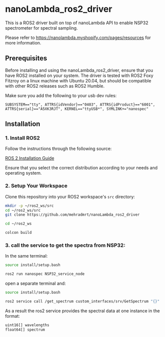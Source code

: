 # nanoLambda_ros2_driver

This is a ROS2 driver built on top of nanoLambda API to enable NSP32 spectrometer for spectral sampling.

Please refer to https://nanolambda.myshopify.com/pages/resources for more information.

## Prerequisites

Before installing and using the nanoLambda_ros2_driver, ensure that you have ROS2 installed on your system. The driver is tested with ROS2 Foxy Fitzroy on a linux machine with Ubuntu 20.04, but should be compatible with other ROS2 releases such as ROS2 Humble. 

Make sure you add the following to your usb dev rules:

`SUBSYSTEM=="tty", ATTRS{idVendor}=="0403", ATTRS{idProduct}=="6001", ATTRS{serial}=="A5XK3RJT", KERNEL=="ttyUSB*", SYMLINK+="nanospec"`

## Installation

### 1. Install ROS2

Follow the instructions through the following source:

[ROS 2 Installation Guide](https://docs.ros.org/en/foxy/Installation.html)

Ensure that you select the correct distribution according to your needs and operating system.

### 2. Setup Your Workspace

Clone this repository into your ROS2 workspace's `src` directory:

```bash
mkdir -p ~/ros2_ws/src
cd ~/ros2_ws/src
git clone https://github.com/mehradmrt/nanoLambda_ros2_driver

cd ~/ros2_ws

colcon build 

```

### 3. call the service to get the spectra from NSP32:
 
In the same terminal:
```bash
source install/setup.bash

ros2 run nanospec NSP32_service_node
```

open a separate terminal and:
```bash
source install/setup.bash

ros2 service call /get_spectrum custom_interfaces/srv/GetSpectrum "{}"
```

As a result the ros2 service provides the spectral data at one instance in the format:

```bash
uint16[] wavelengths
float64[] spectrum
```
 

